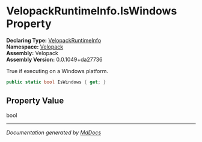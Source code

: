 ﻿<!--  
  <auto-generated>   
    The contents of this file were generated by a tool.  
    Changes to this file may be list if the file is regenerated  
  </auto-generated>   
-->

# VelopackRuntimeInfo.IsWindows Property

**Declaring Type:** [VelopackRuntimeInfo](../index.md)  
**Namespace:** [Velopack](../../index.md)  
**Assembly:** Velopack  
**Assembly Version:** 0.0.1049+da27736

 True if executing on a Windows platform. 

```csharp
public static bool IsWindows { get; }
```

## Property Value

bool

___

*Documentation generated by [MdDocs](https://github.com/ap0llo/mddocs)*
